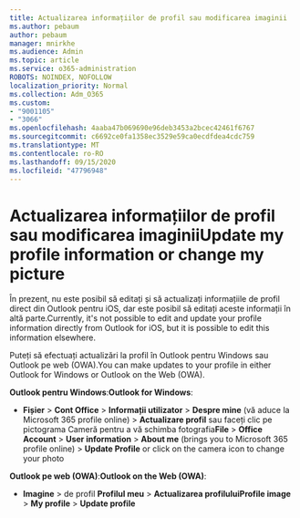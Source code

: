 ```yaml
---
title: Actualizarea informațiilor de profil sau modificarea imaginii
ms.author: pebaum
author: pebaum
manager: mnirkhe
ms.audience: Admin
ms.topic: article
ms.service: o365-administration
ROBOTS: NOINDEX, NOFOLLOW
localization_priority: Normal
ms.collection: Adm_O365
ms.custom:
- "9001105"
- "3066"
ms.openlocfilehash: 4aaba47b069690e96deb3453a2bcec42461f6767
ms.sourcegitcommit: c6692ce0fa1358ec3529e59ca0ecdfdea4cdc759
ms.translationtype: MT
ms.contentlocale: ro-RO
ms.lasthandoff: 09/15/2020
ms.locfileid: "47796948"
---
```

# <a name="update-my-profile-information-or-change-my-picture"></a><span data-ttu-id="9da1e-102">Actualizarea informațiilor de profil sau modificarea imaginii</span><span class="sxs-lookup"><span data-stu-id="9da1e-102">Update my profile information or change my picture</span></span>

<span data-ttu-id="9da1e-103">În prezent, nu este posibil să editați și să actualizați informațiile de profil direct din Outlook pentru iOS, dar este posibil să editați aceste informații în altă parte.</span><span class="sxs-lookup"><span data-stu-id="9da1e-103">Currently, it's not possible to edit and update your profile information directly from Outlook for iOS, but it is possible to edit this information elsewhere.</span></span> 

<span data-ttu-id="9da1e-104">Puteți să efectuați actualizări la profil în Outlook pentru Windows sau Outlook pe web (OWA).</span><span class="sxs-lookup"><span data-stu-id="9da1e-104">You can make updates to your profile in either Outlook for Windows or Outlook on the Web (OWA).</span></span> 

<span data-ttu-id="9da1e-105">**Outlook pentru Windows**:</span><span class="sxs-lookup"><span data-stu-id="9da1e-105">**Outlook for Windows**:</span></span> 

- <span data-ttu-id="9da1e-106">**Fișier**  >  **Cont Office**  >  **Informații utilizator**  >  **Despre mine** (vă aduce la Microsoft 365 profile online) > **Actualizare profil** sau faceți clic pe pictograma Cameră pentru a vă schimba fotografia</span><span class="sxs-lookup"><span data-stu-id="9da1e-106">**File** > **Office Account** > **User information** > **About me** (brings you to Microsoft 365 profile online) > **Update Profile** or click on the camera icon to change your photo</span></span>  
  
<span data-ttu-id="9da1e-107">**Outlook pe web (OWA)**:</span><span class="sxs-lookup"><span data-stu-id="9da1e-107">**Outlook on the Web (OWA)**:</span></span> 

- <span data-ttu-id="9da1e-108">**Imagine**  >  de profil **Profilul meu**  >  **Actualizarea profilului**</span><span class="sxs-lookup"><span data-stu-id="9da1e-108">**Profile image** > **My profile** > **Update profile**</span></span>
